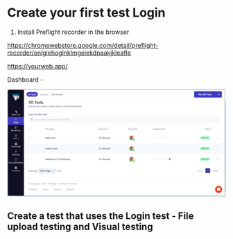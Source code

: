 # Create your first test Login

1. Install Preflight recorder in the browser

https://chromewebstore.google.com/detail/preflight-recorder/onlgiehoglnklmgeiekdpaakjkleafle

https://yourweb.app/

Dashboard - 

![alt text](image.png)


## Create a test that uses the Login test - File upload testing and Visual testing



